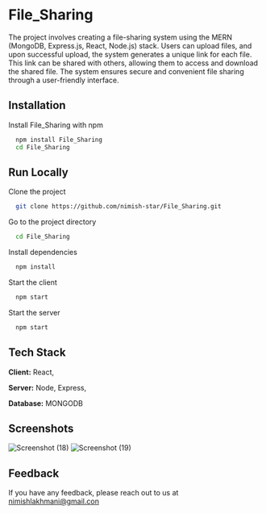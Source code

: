 # File_Sharing

The project involves creating a file-sharing system using the MERN (MongoDB, Express.js, React, Node.js) stack. Users can upload files, and upon successful upload, the system generates a unique link for each file. This link can be shared with others, allowing them to access and download the shared file. The system ensures secure and convenient file sharing through a user-friendly interface.


## Installation

Install File_Sharing with npm

```bash
  npm install File_Sharing
  cd File_Sharing
```


## Run Locally

Clone the project

```bash
  git clone https://github.com/nimish-star/File_Sharing.git
```

Go to the project directory

```bash
  cd File_Sharing
```

Install dependencies

```bash
  npm install
```

Start the client

```bash
  npm start
```

Start the server

```bash
  npm start
```



## Tech Stack

**Client:** React, 

**Server:** Node, Express,

**Database:** MONGODB 



## Screenshots

![Screenshot (18)](https://github.com/nimish-star/File_Sharing/assets/72727644/211525c4-e0fa-42f7-9fe7-cffd3de260ef)
![Screenshot (19)](https://github.com/nimish-star/File_Sharing/assets/72727644/2b777cfe-8d35-4aac-bbfb-d8d4347faeae)




## Feedback

If you have any feedback, please reach out to us at nimishlakhmani@gmail.con




